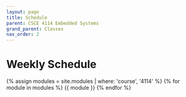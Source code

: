 ```yaml
---
layout: page
title: Schedule
parent: CSCE 4114 Embedded Systems
grand_parent: Classes
nav_order: 2
---
```


# Weekly Schedule


{% assign modules = site.modules | where: 'course', '4114' %}
{% for module in modules %}
{{ module }}
{% endfor %}
